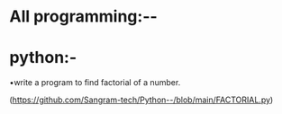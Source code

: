 # All programming:--


# python:-

•write a program to find factorial of a number.

(https://github.com/Sangram-tech/Python--/blob/main/FACTORIAL.py)
